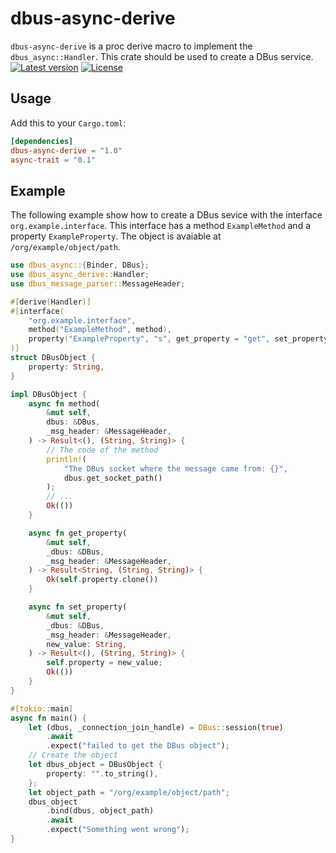 # dbus-async-derive
`dbus-async-derive` is a proc derive macro to implement the `dbus_async::Handler`.
This crate should be used to create a DBus service.
[![Latest version](https://img.shields.io/crates/v/dbus-async-derive.svg)](https://crates.io/crates/dbus-derive-derive)
[![License](https://img.shields.io/crates/l/dbus-async-derive.svg)](https://opensource.org/licenses/BSD-3-Clause)

## Usage
Add this to your `Cargo.toml`:
```toml
[dependencies]
dbus-async-derive = "1.0"
async-trait = "0.1"
```

## Example
The following example show how to create a DBus sevice with the interface `org.example.interface`.
This interface has a method `ExampleMethod` and a property `ExampleProperty`.
The object is avaiable at `/org/example/object/path`.
```rust
use dbus_async::{Binder, DBus};
use dbus_async_derive::Handler;
use dbus_message_parser::MessageHeader;

#[derive(Handler)]
#[interface(
    "org.example.interface",
    method("ExampleMethod", method),
    property("ExampleProperty", "s", get_property = "get", set_property = "set")
)]
struct DBusObject {
    property: String,
}

impl DBusObject {
    async fn method(
        &mut self,
        dbus: &DBus,
        _msg_header: &MessageHeader,
    ) -> Result<(), (String, String)> {
        // The code of the method
        println!(
            "The DBus socket where the message came from: {}",
            dbus.get_socket_path()
        );
        // ...
        Ok(())
    }

    async fn get_property(
        &mut self,
        _dbus: &DBus,
        _msg_header: &MessageHeader,
    ) -> Result<String, (String, String)> {
        Ok(self.property.clone())
    }

    async fn set_property(
        &mut self,
        _dbus: &DBus,
        _msg_header: &MessageHeader,
        new_value: String,
    ) -> Result<(), (String, String)> {
        self.property = new_value;
        Ok(())
    }
}

#[tokio::main]
async fn main() {
    let (dbus, _connection_join_handle) = DBus::session(true)
        .await
        .expect("failed to get the DBus object");
    // Create the object
    let dbus_object = DBusObject {
        property: "".to_string(),
    };
    let object_path = "/org/example/object/path";
    dbus_object
        .bind(dbus, object_path)
        .await
        .expect("Something went wrong");
}
```

